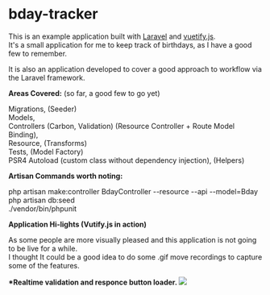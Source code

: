 # bday-tracker

This is an example application built with <a target="_blank" href="https://laravel.com/">Laravel</a> and <a target="_blank" href="https://vuetifyjs.com/en/">vuetify.js</a>. <br> It's a small application for me to keep track of birthdays, as I have a good few to remember.

It is also an application developed to cover a good approach to workflow via the Laravel framework.

<strong>Areas Covered:</strong> (so far, a good few to go yet)

Migrations, (Seeder)<br>
Models, <br>
Controllers (Carbon, Validation) (Resource Controller + Route Model Binding), <br> 
Resource, (Transforms) <br>
Tests, (Model Factory)<br>
PSR4 Autoload (custom class without dependency injection), (Helpers) <br>

<strong>Artisan Commands worth noting:</strong>

php artisan make:controller BdayController --resource --api --model=Bday <br>
php artisan db:seed <br>
./vendor/bin/phpunit <br>

<strong>Application Hi-lights (Vutify.js in action)</strong>

As some people are more visually pleased and this application is not going to be live for a while.<br>
I thought It could be a good idea to do some .gif move recordings to capture some of the features.

<strong>*Realtime validation and responce button loader.<strong>
<img src="https://media.giphy.com/media/2bXt6lBcnnRT3Vv8hf/giphy.gif"/>
